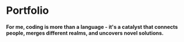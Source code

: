 # Portfolio


#### For me, coding is more than a language - it's a catalyst that connects people, merges different realms, and uncovers novel solutions.


